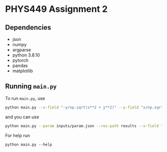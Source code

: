 # PHYS449 Assignment 2

## Dependencies

- json
- numpy
- argparse
- python 3.8.10
- pytorch
- pandas
- matplotlib

## Running `main.py`

To run `main.py`, use

```sh
python main.py --x-field "-y/np.sqrt(x**2 + y**2)" --y-field "x/np.sqrt(x**2 + y**2)" --ub 1.0 --lb -1.0 --param inputs/param.json --n-tests 4 --res-path results
```
and you can use
```sh
python main.py --param inputs/param.json --res-path results --x-field "np.sin(np.pi*x)+ np.sin(np.pi*y)" --y-field "np.cos(np.pi*y)" --lb -1.0 --ub 1.0 --n-tests 3
```
For help run
```
python main.py --help
```